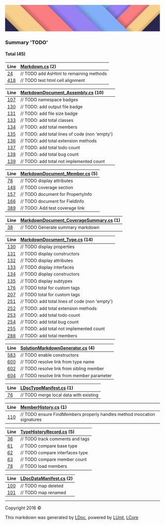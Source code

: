 ![](LDoc/Content/LDoc-banner-small.png "")

### Summary 'TODO'

#### Total (45)

Line | [Markdown.cs](LDoc/Markdown/Generators/Markdown.cs) (2)
:---  | :--- 
[24](LDoc/Markdown/Generators/Markdown.cs#L24) |         // TODO add AsHtml to remaining methods
[418](LDoc/Markdown/Generators/Markdown.cs#L418) |                                 // TODO test html cell alignment


Line | [MarkdownDocument_Assembly.cs](LDoc/Markdown/Generators/MarkdownDocument_Assembly.cs) (10)
:---  | :--- 
[107](LDoc/Markdown/Generators/MarkdownDocument_Assembly.cs#L107) |                     // TODO namespace badges
[130](LDoc/Markdown/Generators/MarkdownDocument_Assembly.cs#L130) |             // TODO: add output file badge
[131](LDoc/Markdown/Generators/MarkdownDocument_Assembly.cs#L131) |             // TODO: add file size badge
[133](LDoc/Markdown/Generators/MarkdownDocument_Assembly.cs#L133) |             // TODO: add total classes
[134](LDoc/Markdown/Generators/MarkdownDocument_Assembly.cs#L134) |             // TODO: add total members
[135](LDoc/Markdown/Generators/MarkdownDocument_Assembly.cs#L135) |             // TODO: add total lines of code (non 'empty')
[136](LDoc/Markdown/Generators/MarkdownDocument_Assembly.cs#L136) |             // TODO: add total extension methods
[137](LDoc/Markdown/Generators/MarkdownDocument_Assembly.cs#L137) |             // TODO: add total todo count
[138](LDoc/Markdown/Generators/MarkdownDocument_Assembly.cs#L138) |             // TODO: add total bug count
[139](LDoc/Markdown/Generators/MarkdownDocument_Assembly.cs#L139) |             // TODO: add total not implemented count


Line | [MarkdownDocument_Member.cs](LDoc/Markdown/Generators/MarkdownDocument_Member.cs) (5)
:---  | :--- 
[78](LDoc/Markdown/Generators/MarkdownDocument_Member.cs#L78) |             // TODO display attributes
[148](LDoc/Markdown/Generators/MarkdownDocument_Member.cs#L148) |                 // TODO coverage section
[157](LDoc/Markdown/Generators/MarkdownDocument_Member.cs#L157) |                 // TODO document for PropertyInfo
[166](LDoc/Markdown/Generators/MarkdownDocument_Member.cs#L166) |                 // TODO document for FieldInfo
[389](LDoc/Markdown/Generators/MarkdownDocument_Member.cs#L389) |                 // TODO: Add test coverage link


Line | [MarkdownDocument_CoverageSummary.cs](LDoc/Markdown/Generators/MarkdownDocument_CoverageSummary.cs) (1)
:---  | :--- 
[38](LDoc/Markdown/Generators/MarkdownDocument_CoverageSummary.cs#L38) |             // TODO Generate summary markdown


Line | [MarkdownDocument_Type.cs](LDoc/Markdown/Generators/MarkdownDocument_Type.cs) (14)
:---  | :--- 
[130](LDoc/Markdown/Generators/MarkdownDocument_Type.cs#L130) |             // TODO display properties 
[131](LDoc/Markdown/Generators/MarkdownDocument_Type.cs#L131) |             // TODO display constructors 
[132](LDoc/Markdown/Generators/MarkdownDocument_Type.cs#L132) |             // TODO display attributes
[133](LDoc/Markdown/Generators/MarkdownDocument_Type.cs#L133) |             // TODO display interfaces 
[134](LDoc/Markdown/Generators/MarkdownDocument_Type.cs#L134) |             // TODO display constructors
[135](LDoc/Markdown/Generators/MarkdownDocument_Type.cs#L135) |             // TODO display subtypes
[176](LDoc/Markdown/Generators/MarkdownDocument_Type.cs#L176) |                             // TODO total for custom tags
[207](LDoc/Markdown/Generators/MarkdownDocument_Type.cs#L207) |                             // TODO total for custom tags
[251](LDoc/Markdown/Generators/MarkdownDocument_Type.cs#L251) |                 // TODO: add total lines of code (non 'empty')
[252](LDoc/Markdown/Generators/MarkdownDocument_Type.cs#L252) |                 // TODO: add total extension methods
[253](LDoc/Markdown/Generators/MarkdownDocument_Type.cs#L253) |                 // TODO: add total todo count
[254](LDoc/Markdown/Generators/MarkdownDocument_Type.cs#L254) |                 // TODO: add total bug count
[255](LDoc/Markdown/Generators/MarkdownDocument_Type.cs#L255) |                 // TODO: add total not implemented count
[288](LDoc/Markdown/Generators/MarkdownDocument_Type.cs#L288) |             // TODO: add total members


Line | [SolutionMarkdownGenerator.cs](LDoc/Markdown/Generators/SolutionMarkdownGenerator.cs) (4)
:---  | :--- 
[583](LDoc/Markdown/Generators/SolutionMarkdownGenerator.cs#L583) |             // TODO enable constructors
[600](LDoc/Markdown/Generators/SolutionMarkdownGenerator.cs#L600) |             // TODO resolve link from type name
[602](LDoc/Markdown/Generators/SolutionMarkdownGenerator.cs#L602) |             // TODO resolve link from sibling member
[604](LDoc/Markdown/Generators/SolutionMarkdownGenerator.cs#L604) |             // TODO resolve link from member parameter


Line | [LDocTypeManifest.cs](LDoc/Markdown/Manifest/LDocTypeManifest.cs) (1)
:---  | :--- 
[76](LDoc/Markdown/Manifest/LDocTypeManifest.cs#L76) |             // TODO merge local data with existing


Line | [MemberHistory.cs](LDoc/Markdown/Manifest/MemberHistory.cs) (1)
:---  | :--- 
[110](LDoc/Markdown/Manifest/MemberHistory.cs#L110) |             // TODO ensure FindMembers properly handles method invocation signatures


Line | [TypeHistoryRecord.cs](LDoc/Markdown/Manifest/TypeHistoryRecord.cs) (5)
:---  | :--- 
[36](LDoc/Markdown/Manifest/TypeHistoryRecord.cs#L36) |         // TODO track comments and tags
[61](LDoc/Markdown/Manifest/TypeHistoryRecord.cs#L61) |                 // TODO compare base type
[62](LDoc/Markdown/Manifest/TypeHistoryRecord.cs#L62) |                 // TODO compare interfaces type
[63](LDoc/Markdown/Manifest/TypeHistoryRecord.cs#L63) |                 // TODO compare member count
[78](LDoc/Markdown/Manifest/TypeHistoryRecord.cs#L78) |             // TODO load members


Line | [LDocDataManifest.cs](LDoc/Markdown/Manifest/LDocDataManifest.cs) (2)
:---  | :--- 
[100](LDoc/Markdown/Manifest/LDocDataManifest.cs#L100) |             // TODO map deleted
[101](LDoc/Markdown/Manifest/LDocDataManifest.cs#L101) |             // TODO map renamed




---

Copyright 2016 &copy; [](README.md) [](TableOfContents.md)

This markdown was generated by [LDoc](https://github.com/CodeSingularity/LDoc), powered by [LUnit](https://github.com/CodeSingularity/LUnit), [LCore](https://github.com/CodeSingularity/LCore)

